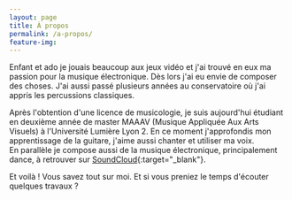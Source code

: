 ```yaml
---
layout: page
title: À propos
permalink: /a-propos/
feature-img:
---
```


Enfant et ado je jouais beaucoup aux jeux vidéo et j'ai trouvé en eux ma passion pour la musique électronique. Dès lors j'ai eu envie de composer des choses. J'ai aussi passé plusieurs années au conservatoire où j'ai appris les percussions classiques.  

Après l'obtention d'une licence de musicologie, je suis aujourd'hui étudiant en deuxième année de master MAAAV (Musique Appliquée Aux Arts Visuels) à l'Université Lumière Lyon 2. En ce moment j'approfondis mon apprentissage de la guitare, j'aime aussi chanter et utiliser ma voix.  
En parallèle je compose aussi de la musique électronique, principalement dance, à retrouver sur [SoundCloud](https://soundcloud.com/people-mover){:target="_blank"}.  

Et voilà ! Vous savez tout sur moi. Et si vous preniez le temps d'écouter quelques travaux ?
